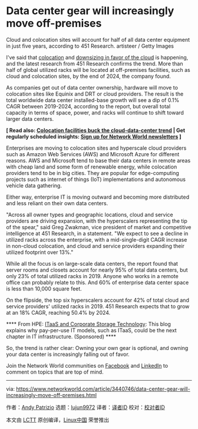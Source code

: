 [#]: collector: (lujun9972)
[#]: translator: ( )
[#]: reviewer: ( )
[#]: publisher: ( )
[#]: url: ( )
[#]: subject: (Data center gear will increasingly move off-premises)
[#]: via: (https://www.networkworld.com/article/3440746/data-center-gear-will-increasingly-move-off-premises.html)
[#]: author: (Andy Patrizio https://www.networkworld.com/author/Andy-Patrizio/)

Data center gear will increasingly move off-premises
======
Cloud and colocation sites will account for half of all data center equipment in just five years, according to 451 Research.
artisteer / Getty Images

I've said that [colocation][1] and [downsizing in favor of the cloud][2] is happening, and the latest research from 451 Research confirms the trend. More than half of global utilized racks will be located at off-premises facilities, such as cloud and colocation sites, by the end of 2024, the company found.

As companies get out of data center ownership, hardware will move to colocation sites like Equinix and DRT or cloud providers. The result is the total worldwide data center installed-base growth will see a dip of 0.1% CAGR between 2019-2024, according to the report, but overall total capacity in terms of space, power, and racks will continue to shift toward larger data centers.

**[ Read also: [Colocation facilities buck the cloud-data-center trend][1] | Get regularly scheduled insights: [Sign up for Network World newsletters][3] ]**

Enterprises are moving to colocation sites and hyperscale cloud providers such as Amazon Web Services (AWS) and Microsoft Azure for different reasons. AWS and Microsoft tend to base their data centers in remote areas with cheap land and some form of renewable energy, while colocation providers tend to be in big cities. They are popular for edge-computing projects such as internet of things (IoT) implementations and autonomous vehicle data gathering.

Either way, enterprise IT is moving outward and becoming more distributed and less reliant on their own data centers.

"Across all owner types and geographic locations, cloud and service providers are driving expansion, with the hyperscalers representing the tip of the spear," said Greg Zwakman, vice president of market and competitive intelligence at 451 Research, in a statement. "We expect to see a decline in utilized racks across the enterprise, with a mid-single-digit CAGR increase in non-cloud colocation, and cloud and service providers expanding their utilized footprint over 13%."

While all the focus is on large-scale data centers, the report found that server rooms and closets account for nearly 95% of total data centers, but only 23% of total utilized racks in 2019. Anyone who works in a remote office can probably relate to this. And 60% of enterprise data center space is less than 10,000 square feet.

On the flipside, the top six hyperscalers account for 42% of total cloud and service providers' utilized racks in 2019. 451 Research expects that to grow at an 18% CAGR, reaching 50.4% by 2024.

**** From HPE: [ITaaS and Corporate Storage Technology][4]: This blog explains why pay-per-use IT models, such as ITaaS, could be the next chapter in IT infrastructure. (Sponsored) ****

So, the trend is rather clear: Owning your own gear is optional, and owning your data center is increasingly falling out of favor.

Join the Network World communities on [Facebook][5] and [LinkedIn][6] to comment on topics that are top of mind.

--------------------------------------------------------------------------------

via: https://www.networkworld.com/article/3440746/data-center-gear-will-increasingly-move-off-premises.html

作者：[Andy Patrizio][a]
选题：[lujun9972][b]
译者：[译者ID](https://github.com/译者ID)
校对：[校对者ID](https://github.com/校对者ID)

本文由 [LCTT](https://github.com/LCTT/TranslateProject) 原创编译，[Linux中国](https://linux.cn/) 荣誉推出

[a]: https://www.networkworld.com/author/Andy-Patrizio/
[b]: https://github.com/lujun9972
[1]: https://www.networkworld.com/article/3407756/colocation-facilities-buck-the-cloud-data-center-trend.html
[2]: https://www.networkworld.com/article/3439917/how-to-decommission-a-data-center.html
[3]: https://www.networkworld.com/newsletters/signup.html
[4]: https://www.networkworld.com/blog/itaas-and-the-corporate-storage-technology/
[5]: https://www.facebook.com/NetworkWorld/
[6]: https://www.linkedin.com/company/network-world

